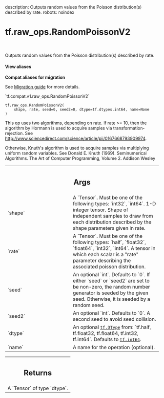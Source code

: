 description: Outputs random values from the Poisson distribution(s) described by rate.
robots: noindex

# tf.raw_ops.RandomPoissonV2

<!-- Insert buttons and diff -->

<table class="tfo-notebook-buttons tfo-api nocontent" align="left">

</table>



Outputs random values from the Poisson distribution(s) described by rate.

<section class="expandable">
  <h4 class="showalways">View aliases</h4>
  <p>
<b>Compat aliases for migration</b>
<p>See
<a href="https://www.tensorflow.org/guide/migrate">Migration guide</a> for
more details.</p>
<p>`tf.compat.v1.raw_ops.RandomPoissonV2`</p>
</p>
</section>

<pre class="devsite-click-to-copy prettyprint lang-py tfo-signature-link">
<code>tf.raw_ops.RandomPoissonV2(
    shape, rate, seed=0, seed2=0, dtype=tf.dtypes.int64, name=None
)
</code></pre>



<!-- Placeholder for "Used in" -->

This op uses two algorithms, depending on rate. If rate >= 10, then
the algorithm by Hormann is used to acquire samples via
transformation-rejection.
See http://www.sciencedirect.com/science/article/pii/0167668793909974.

Otherwise, Knuth's algorithm is used to acquire samples via multiplying uniform
random variables.
See Donald E. Knuth (1969). Seminumerical Algorithms. The Art of Computer
Programming, Volume 2. Addison Wesley

<!-- Tabular view -->
 <table class="responsive fixed orange">
<colgroup><col width="214px"><col></colgroup>
<tr><th colspan="2"><h2 class="add-link">Args</h2></th></tr>

<tr>
<td>
`shape`
</td>
<td>
A `Tensor`. Must be one of the following types: `int32`, `int64`.
1-D integer tensor. Shape of independent samples to draw from each
distribution described by the shape parameters given in rate.
</td>
</tr><tr>
<td>
`rate`
</td>
<td>
A `Tensor`. Must be one of the following types: `half`, `float32`, `float64`, `int32`, `int64`.
A tensor in which each scalar is a "rate" parameter describing the
associated poisson distribution.
</td>
</tr><tr>
<td>
`seed`
</td>
<td>
An optional `int`. Defaults to `0`.
If either `seed` or `seed2` are set to be non-zero, the random number
generator is seeded by the given seed.  Otherwise, it is seeded by a
random seed.
</td>
</tr><tr>
<td>
`seed2`
</td>
<td>
An optional `int`. Defaults to `0`.
A second seed to avoid seed collision.
</td>
</tr><tr>
<td>
`dtype`
</td>
<td>
An optional <a href="../../tf/dtypes/DType.md"><code>tf.DType</code></a> from: `tf.half, tf.float32, tf.float64, tf.int32, tf.int64`. Defaults to <a href="../../tf.md#int64"><code>tf.int64</code></a>.
</td>
</tr><tr>
<td>
`name`
</td>
<td>
A name for the operation (optional).
</td>
</tr>
</table>



<!-- Tabular view -->
 <table class="responsive fixed orange">
<colgroup><col width="214px"><col></colgroup>
<tr><th colspan="2"><h2 class="add-link">Returns</h2></th></tr>
<tr class="alt">
<td colspan="2">
A `Tensor` of type `dtype`.
</td>
</tr>

</table>

